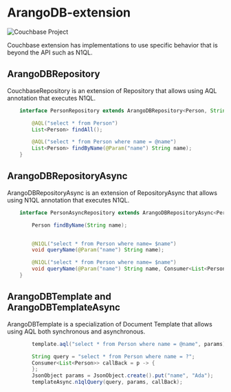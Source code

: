 # ArangoDB-extension

![Couchbase Project](https://github.com/JNOSQL/jnosql-site/blob/master/assets/img/logos/arangodb.png)


Couchbase extension has implementations to use specific behavior that is beyond the API such as N1QL.

## ArangoDBRepository

CouchbaseRepository is an extension of Repository that allows using AQL annotation that executes N1QL.


```java
    interface PersonRepository extends ArangoDBRepository<Person, String> {

        @AQL("select * from Person")
        List<Person> findAll();

        @AQL("select * from Person where name = @name")
        List<Person> findByName(@Param("name") String name);
    }
```

## ArangoDBRepositoryAsync

ArangoDBRepositoryAsync is an extension of RepositoryAsync that allows using N1QL annotation that executes N1QL.


```java
    interface PersonAsyncRepository extends ArangoDBRepositoryAsync<Person, String> {

        Person findByName(String name);


        @N1QL("select * from Person where name= $name")
        void queryName(@Param("name") String name);

        @N1QL("select * from Person where name= $name")
        void queryName(@Param("name") String name, Consumer<List<Person>> callBack);
    }
```


## ArangoDBTemplate and ArangoDBTemplateAsync

ArangoDBTemplate is a specialization of Document Template that allows using AQL both synchronous and asynchronous.

```java
        template.aql("select * from Person where name = @name", params);

        String query = "select * from Person where name = ?";
        Consumer<List<Person>> callBack = p -> {
        };
        JsonObject params = JsonObject.create().put("name", "Ada");
        templateAsync.n1qlQuery(query, params, callBack);

```
